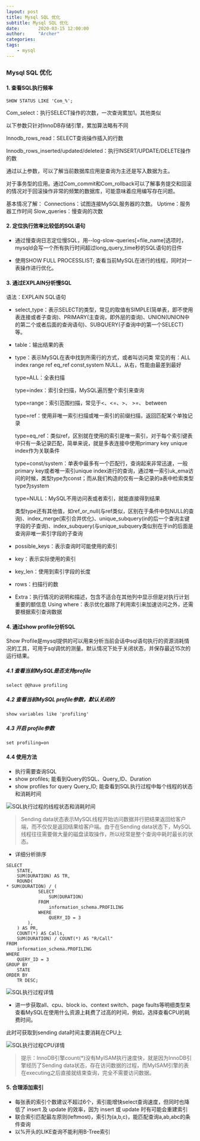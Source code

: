 ```yaml
---
layout: post
title: Mysql SQL 优化
subtitle: Mysql SQL 优化
date:       2020-03-15 12:00:00
author:     "Archer"
categories: 
tags:
    - mysql
---
```


### Mysql SQL 优化

#### 1. 查看SQL执行频率

```text
SHOW STATUS LIKE 'Com_%';
```

Com_select：执行SELECT操作的次数，一次查询累加1。其他类似

以下参数只针对InnoDB存储引擎，累加算法略有不同

Innodb_rows_read：SELECT查询操作插入的行数

Innodb_rows_inserted/updated/deleted：执行INSERT/UPDATE/DELETE操作的数

通过以上参数，可以了解当前数据库应用是查询为主还是写入数据为主。

对于事务型的应用。通过Com_commit和Com_rollback可以了解事务提交和回滚的情况对于回滚操作非常的频繁的数据库，可能意味着应用编写存在问题。

基本情况了解：
Connections：试图连接MySQL服务器的次数。
Uptime：服务器工作时间
Slow_queries：慢查询的次数

#### 2. 定位执行效率比较低的SQL语句

- 通过慢查询日志定位慢SQL，用--log-slow-queries[=file_name]选项时，mysqld会写一个所有执行时间超过long_query_time秒的SQL语句的日件

- 使用SHOW FULL PROCESSLIST; 查看当前MySQL在进行的线程，同时对一表操作进行优化。

#### 3. 通过EXPLAIN分析慢SQL

语法：EXPLAIN SQL语句

- select_type：表示SELECT的类型，常见的取值有SIMPLE(简单表，即不使用表连接或者子查询)、PRIMARY(主查询，即外层的查询)、UNION(UNION中的第二个或者后面的查询语句)、SUBQUERY(子查询中的第一个SELECT)等。

- table：输出结果的表
- type：表示MySQL在表中找到所需行的方式，或者叫访问类
  常见的有：ALL index range ref eq_ref const,system NULL，从右，性能由最差到最好

  type=ALL：全表扫描

  type=index：索引全扫描，MySQL遍历整个索引来查询

  type=range：索引范围扫描，常见于<、<=、>、 >=、 between

  type=ref：使用非唯一索引扫描或唯一索引的前缀扫描，返回匹配某个单独记录

  type=eq_ref：类似ref，区别就在使用的索引是唯一索引，对于每个索引键表中只有一条记录匹配，简单来说，就是多表连接中使用primary key unique index作为关联条件

  type=const/system：单表中最多有一个匹配行，查询起来非常迅速，一般primary key或者唯一索引unique index进行的查询，通过唯一索引uk_ema访问的时候，类型type为const；而从我们构造的仅有一条记录的a表中检索类型type为system
  
  type=NULL：MySQL不用访问表或者索引，就能直接得到结果

  类型type还有其他值，如ref_or_null(与ref类似，区别在于条件中包NULL的查询)、index_merge(索引合并优化)、unique_subquery(in的后一个查询主键字段的子查询)、index_subquery(与unique_subquery类似别在于in的后面是查询非唯一索引字段的子查询
- possible_keys：表示查询时可能使用的索引
- key：表示实际使用的索引
- key_len：使用到索引字段的长度
- rows：扫描行的数
- Extra：执行情况的说明和描述，包含不适合在其他列中显示但是对执行计划重要的额信息
  Using where：表示优化器除了利用索引来加速访问之外，还需要根据索引查询数据

#### 4. 通过show profile分析SQL

Show Profile是mysql提供的可以用来分析当前会话中sql语句执行的资源消耗情况的工具，可用于sql调优的测量。默认情况下处于关闭状态，并保存最近15次的运行结果。

##### 4.1 查看当前MySQL是否支持profile

```text
select @@have profiling
```

##### 4.2 查看当前MySQL profile参数，默认关闭的

```text
show variables like 'profiling'
```

##### 4.3 开启 profile参数

```text
set profiling=on
```

#### 4.4 使用方法

- 执行需要查询SQL
- show profiles; 能看到Query的SQL、Query_ID、Duration
- show profiles for query Query_ID; 能查看到SQL执行过程中每个线程的状态和消耗时间

![SQL执行过程的线程状态和消耗时间](https://github.com/tangheng1995/tangheng1995.github.io/blob/master/img/in-post/post-js-version/2020-03-15-show-profile-query.png?raw=true)

> Sending data状态表示MySQL线程开始访问数据并行把结果返回给客户端，而不仅仅是返回结果给客户端。由于在Sending data状态下，MySQL线程往往需要做大量的磁盘读取操作，所以经常是整个查询中耗时最长的状态。

- 详细分析排序

```text
SELECT
    STATE,
    SUM(DURATION) AS TR,
    ROUND(
* SUM(DURATION) / (
            SELECT
                SUM(DURATION)
            FROM
                information_schema.PROFILING
            WHERE
                QUERY_ID = 3
        ),
    ) AS PR,
    COUNT(*) AS Calls,
    SUM(DURATION) / COUNT(*) AS "R/Call"
FROM
    information_schema.PROFILING
WHERE
    QUERY_ID = 3
GROUP BY
    STATE
ORDER BY
    TR DESC;
```

![SQL执行过程详情](https://github.com/tangheng1995/tangheng1995.github.io/blob/master/img/in-post/post-js-version/2020-03-15-show-profile-query-detail.png?raw=true)

- 进一步获取all、cpu、block io、context switch、page faults等明细类型来查看MySQL在使用什么资源上耗费了过高的时间，例如，选择查看CPU的耗费时间。

此时可获取到sending data时间主要消耗在CPU上

![SQL执行过程CPU详情](https://github.com/tangheng1995/tangheng1995.github.io/blob/master/img/in-post/post-js-version/2020-03-15-show-profile-query-cpu.png?raw=true)

> 提示：InnoDB引擎count(*)没有MyISAM执行速度快，就是因为InnoDB引擎经历了Sending data状态，存在访问数据的过程，而MyISAM引擎的表在executing之后直接就结束查询，完全不需要访问数据。

#### 5. 合理添加索引

- 每张表的索引个数建议不超过6个，索引能增快select查询速度，但同时也降低了 insert 及 update 的效率，因为 insert 或 update 时有可能会重建索引
- 联合索引匹配最左原则(leftmost)，索引为(a,b,c)，能匹配查询a,ab,abc的条件查询
- 以%开头的LIKE查询不能利用B-Tree索引
